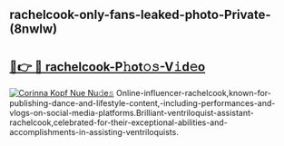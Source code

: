 ## rachelcook-only-fans​-leaked-photo​-Private-(8nwlw)


# <h2><a href="https://mediaupload.pro?title=rachelcook&ref=git">🔗👉 🔴 rachelcook-P𝚑ot𝚘𝚜-V𝚒d𝚎o</a></h2>

[![Corinna Kopf Nue Nu𝚍e𝚜](https://i.imgur.com/0qMVB7G.gif)](https://mediaupload.pro?title=rachelcook&ref=git)
Online-influencer-rachelcook,known-for-publishing-dance-and-lifestyle-content,-including-performances-and-vlogs-on-social-media-platforms.Brilliant-ventriloquist-assistant-rachelcook,celebrated-for-their-exceptional-abilities-and-accomplishments-in-assisting-ventriloquists.  